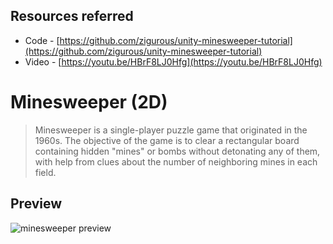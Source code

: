 ## Resources referred

- Code - [https://github.com/zigurous/unity-minesweeper-tutorial](https://github.com/zigurous/unity-minesweeper-tutorial)
- Video - [https://youtu.be/HBrF8LJ0Hfg](https://youtu.be/HBrF8LJ0Hfg)

# Minesweeper (2D)

> Minesweeper is a single-player puzzle game that originated in the 1960s. The objective of the game is to clear a rectangular board containing hidden "mines" or bombs without detonating any of them, with help from clues about the number of neighboring mines in each field.

## Preview

![minesweeper preview](https://i.ibb.co/7XQk6Vz/Screenshot-2023-01-28-at-9-06-49-PM.png)
